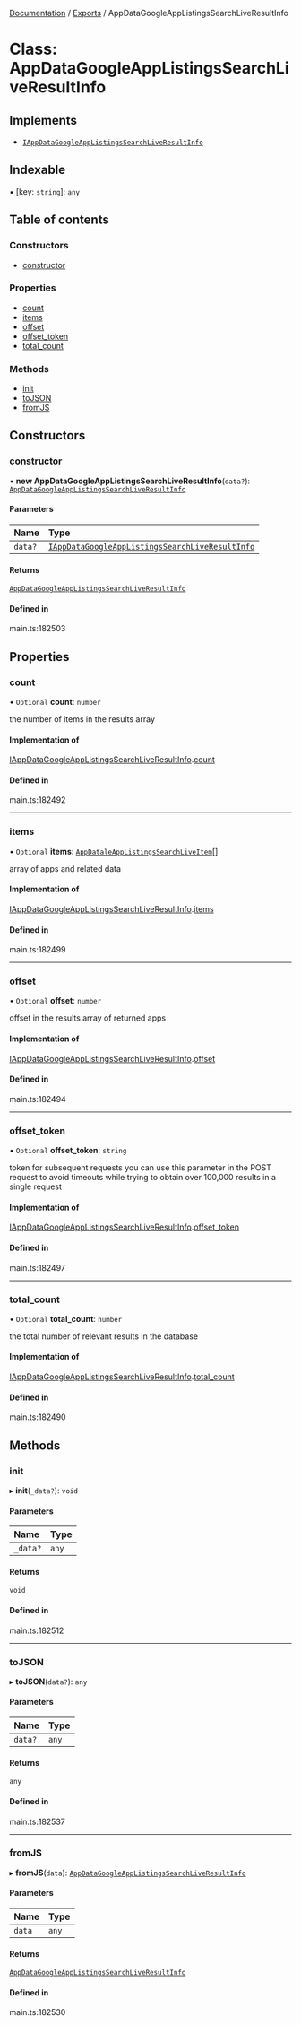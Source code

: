 [Documentation](../README.md) / [Exports](../modules.md) / AppDataGoogleAppListingsSearchLiveResultInfo

# Class: AppDataGoogleAppListingsSearchLiveResultInfo

## Implements

- [`IAppDataGoogleAppListingsSearchLiveResultInfo`](../interfaces/IAppDataGoogleAppListingsSearchLiveResultInfo.md)

## Indexable

▪ [key: `string`]: `any`

## Table of contents

### Constructors

- [constructor](AppDataGoogleAppListingsSearchLiveResultInfo.md#constructor)

### Properties

- [count](AppDataGoogleAppListingsSearchLiveResultInfo.md#count)
- [items](AppDataGoogleAppListingsSearchLiveResultInfo.md#items)
- [offset](AppDataGoogleAppListingsSearchLiveResultInfo.md#offset)
- [offset\_token](AppDataGoogleAppListingsSearchLiveResultInfo.md#offset_token)
- [total\_count](AppDataGoogleAppListingsSearchLiveResultInfo.md#total_count)

### Methods

- [init](AppDataGoogleAppListingsSearchLiveResultInfo.md#init)
- [toJSON](AppDataGoogleAppListingsSearchLiveResultInfo.md#tojson)
- [fromJS](AppDataGoogleAppListingsSearchLiveResultInfo.md#fromjs)

## Constructors

### constructor

• **new AppDataGoogleAppListingsSearchLiveResultInfo**(`data?`): [`AppDataGoogleAppListingsSearchLiveResultInfo`](AppDataGoogleAppListingsSearchLiveResultInfo.md)

#### Parameters

| Name | Type |
| :------ | :------ |
| `data?` | [`IAppDataGoogleAppListingsSearchLiveResultInfo`](../interfaces/IAppDataGoogleAppListingsSearchLiveResultInfo.md) |

#### Returns

[`AppDataGoogleAppListingsSearchLiveResultInfo`](AppDataGoogleAppListingsSearchLiveResultInfo.md)

#### Defined in

main.ts:182503

## Properties

### count

• `Optional` **count**: `number`

the number of items in the results array

#### Implementation of

[IAppDataGoogleAppListingsSearchLiveResultInfo](../interfaces/IAppDataGoogleAppListingsSearchLiveResultInfo.md).[count](../interfaces/IAppDataGoogleAppListingsSearchLiveResultInfo.md#count)

#### Defined in

main.ts:182492

___

### items

• `Optional` **items**: [`AppDataleAppListingsSearchLiveItem`](AppDataleAppListingsSearchLiveItem.md)[]

array of apps and related data

#### Implementation of

[IAppDataGoogleAppListingsSearchLiveResultInfo](../interfaces/IAppDataGoogleAppListingsSearchLiveResultInfo.md).[items](../interfaces/IAppDataGoogleAppListingsSearchLiveResultInfo.md#items)

#### Defined in

main.ts:182499

___

### offset

• `Optional` **offset**: `number`

offset in the results array of returned apps

#### Implementation of

[IAppDataGoogleAppListingsSearchLiveResultInfo](../interfaces/IAppDataGoogleAppListingsSearchLiveResultInfo.md).[offset](../interfaces/IAppDataGoogleAppListingsSearchLiveResultInfo.md#offset)

#### Defined in

main.ts:182494

___

### offset\_token

• `Optional` **offset\_token**: `string`

token for subsequent requests
you can use this parameter in the POST request to avoid timeouts while trying to obtain over 100,000 results in a single request

#### Implementation of

[IAppDataGoogleAppListingsSearchLiveResultInfo](../interfaces/IAppDataGoogleAppListingsSearchLiveResultInfo.md).[offset_token](../interfaces/IAppDataGoogleAppListingsSearchLiveResultInfo.md#offset_token)

#### Defined in

main.ts:182497

___

### total\_count

• `Optional` **total\_count**: `number`

the total number of relevant results in the database

#### Implementation of

[IAppDataGoogleAppListingsSearchLiveResultInfo](../interfaces/IAppDataGoogleAppListingsSearchLiveResultInfo.md).[total_count](../interfaces/IAppDataGoogleAppListingsSearchLiveResultInfo.md#total_count)

#### Defined in

main.ts:182490

## Methods

### init

▸ **init**(`_data?`): `void`

#### Parameters

| Name | Type |
| :------ | :------ |
| `_data?` | `any` |

#### Returns

`void`

#### Defined in

main.ts:182512

___

### toJSON

▸ **toJSON**(`data?`): `any`

#### Parameters

| Name | Type |
| :------ | :------ |
| `data?` | `any` |

#### Returns

`any`

#### Defined in

main.ts:182537

___

### fromJS

▸ **fromJS**(`data`): [`AppDataGoogleAppListingsSearchLiveResultInfo`](AppDataGoogleAppListingsSearchLiveResultInfo.md)

#### Parameters

| Name | Type |
| :------ | :------ |
| `data` | `any` |

#### Returns

[`AppDataGoogleAppListingsSearchLiveResultInfo`](AppDataGoogleAppListingsSearchLiveResultInfo.md)

#### Defined in

main.ts:182530
